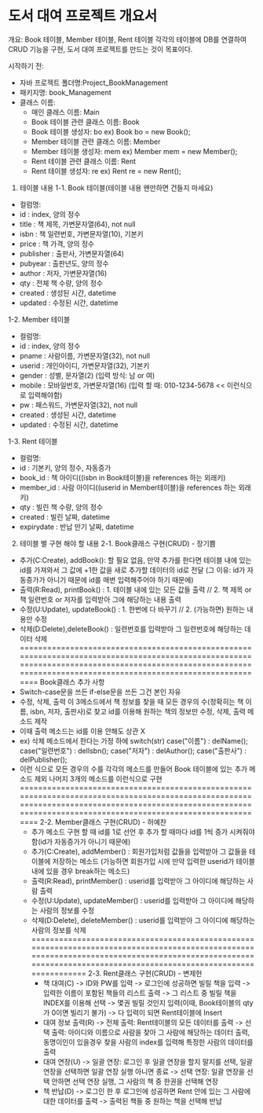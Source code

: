 # 도서 대여 프로젝트 개요서

개요: Book 테이블, Member 테이블, Rent 테이블 각각의 테이블에 DB를 연결하여 CRUD 기능을 구현,
      도서 대여 프로젝트를 만드는 것이 목표이다.

시작하기 전:
  - 자바 프로젝트 폴더명:Project_BookManagement
  - 패키지명: book_Management
  - 클래스 이름: 
    - 매인 클래스 이름: Main
    - Book 테이블 관련 클래스 이름: Book
    - Book 테이블 생성자: bo ex) Book bo = new Book();
    - Member 테이블 관련 클래스 이름: Member
    - Member 테이블 생성자: mem ex) Member mem = new Member();
    - Rent 테이블 관련 클래스 이름: Rent
    - Rent 테이블 생성자: re ex) Rent re = new Rent();

1. 테이블 내용
 1-1. Book 테이블(테이블 내용 왠만하면 건들지 마세요)
  - 컬럼명:
  - id : index, 양의 정수
  - title : 책 제목, 가변문자열(64), not null
  - isbn : 책 일련번호, 가변문자열(10), 기본키
  - price : 책 가격, 양의 정수
  - publisher : 출판사, 가변문자열(64)
  - pubyear : 출판년도, 양의 정수
  - author : 저자, 가변문자열(16)
  - qty : 전체 책 수량, 양의 정수
  - created : 생성된 시간, datetime
  - updated : 수정된 시간, datetime

 1-2. Member 테이블
  - 컬럼명:
  - id : index, 양의 정수
  - pname : 사람이름, 가변문자열(32), not null
  - userid : 개인아이디, 가변문자열(32), 기본키
  - gender : 성별, 문자열(2)
    (입력 방식: 남 or 여)
  - mobile : 모바일번호, 가변문자열(16)
    (입력 할 때: 010-1234-5678 << 이런식으로 입력해야함)
  - pw : 패스워드, 가변문자열(32), not null
  - created : 생성된 시간, datetime
  - updated : 수정된 시간, datetime

 1-3. Rent 테이블
  - 컬럼명:
  - id : 기본키, 양의 정수, 자동증가
  - book_id : 책 아이디((isbn in Book테이블)을 references 하는 외래키)
  - member_id : 사람 아이디((userid in Member테이블)을 references 하는 외래키)
  - qty : 빌린 책 수량, 양의 정수
  - created : 빌린 날짜, datetime
  - expirydate : 반납 만기 날짜, datetime

2. 테이블 별 구현 해야 할 내용
 2-1. Book클래스 구현(CRUD) - 장기쁨
  - 추가(C:Create), addBook(): 할 필요 없음,
                    만약 추가를 한다면 테이블 내에 있는 id를 가져와서 그 값에 +1한 값을 새로 추가할 데이터의 id로 전달
                    (그 이유: id가 자동증가가 아니기 때문에 id를 매번 입력해주어야 하기 때문에)
  - 출력(R:Read), printBook() : 1. 테이블 내에 있는 모든 값들 출력 // 2. 책 제목 or 책 일련번호 or 저자를 입력받아 그에 해당하는 내용 출력 
  - 수정(U:Update), updateBook() : 1. 한번에 다 바꾸기 // 2. (가능하면) 원하는 내용만 수정
  - 삭제(D:Delete),deleteBook() : 일련번호를 입력받아 그 일련번호에 해당하는 데이터 삭제
================================================================================================================================================================================================================
Book클래스 추가 사항
- Switch-case문을 쓰든 if-else문을 쓰든 그건 본인 자유
- 수정, 삭제, 출력 이 3메소드에서 책 정보를 찾을 때 모든 경우의 수(정확히는 책 이름, isbn, 저자, 출판사)로 찾고 id를 이용해 원하는 책의 정보만 수정, 삭제, 출력 메소드 제작
- 이때 출력 메소드는 id를 이용 안해도 상관 X
- ex) 삭제 메소드에서 한다는 가정 하에
      switch(str)
      case("이름") : delName();
      case("일련번호") : delIsbn();
      case("저자") : delAuthor();
      case("출판사") : delPublisher();
- 이런 식으로 모든 경우의 수를 각각의 메소드를 만들어 Book 테이블에 있는 추가 메소드 제외 나머지 3개의 메소드를 이런식으로 구현
================================================================================================================================================================================================================
 2-2. Member클래스 구현(CRUD) - 허예찬
  - 추가 메소드 구현 할 때 id를 1로 선언 후 추가 할 때마다 id를 1씩 증가 시켜줘야함(id가 자동증가가 아니기 때문에)
  - 추가(C:Create), addMember() : 회원가입처럼 값들을 입력받아 그 값들을 테이블에 저장하는 메소드
                    (가능하면 회원가입 시에 만약 입력한 userid가 테이블 내에 있을 경우 break하는 메소드) 
  - 출력(R:Read), printMember() : userid를 입력받아 그 아이디에 해당하는 사람 출력
  - 수정(U:Update), updateMember() : userid를 입력받아 그 아이디에 해당하는 사람의 정보를 수정
  - 삭제(D:Delete), deleteMember() : userid를 입력받아 그 아이디에 해당하는 사람의 정보를 삭제
================================================================================================================================================================================================================
2-3. Rent클래스 구현(CRUD) - 변제헌
    - 책 대여(C)
      -> ID와 PW를 입력 -> 로그인에 성공하면 빌릴 책을 입력 -> 입력한 이름이 포함된 책들의 리스트 출력 -> 그 리스트 중 빌릴 책을 INDEX를 이용해 선택
      -> 몇권 빌릴 것인지 입력(이때, Book테이블의 qty가 0이면 빌리기 불가) -> 다 입력이 되면 Rent테이블에 Insert
    - 대여 정보 출력(R)
      -> 전체 출력: Rent테이블의 모든 데이터를 출력
      -> 선택 출력: 아이디와 이름으로 사람을 찾아 그 사람에 해당하는 데이터 출력, 동명이인이 있을경우 찾을 사람의 index를 입력해 특정한 사람의 데이터를 출력
    - 대여 연장(U)
      -> 일괄 연장: 로그인 후 일괄 연장을 할지 말지를 선택, 일괄 연장을 선택하면 일괄 연장 실행 아니면 종료
      -> 선택 연장: 일괄 연장을 선택 안하면 선택 연장 실행, 그 사람의 책 중 한권을 선택해 연장
    - 책 반납(D)
      -> 로그인 한 후 로그인에 성공하면 Rent 안에 있는 그 사람에 대한 데이터를 출력 -> 출력된 책들 중 원하는 책을 선택해 반납
     
